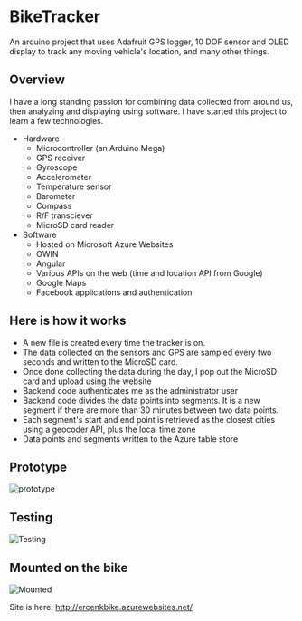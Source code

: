 # BikeTracker
An arduino project that uses Adafruit GPS logger, 10 DOF sensor and OLED display to track any moving vehicle's location, and many other things.

## Overview
I have a long standing passion for combining data collected from around us, then analyzing and displaying using software. I have started this project to learn a few technologies.

* Hardware
    * Microcontroller (an Arduino Mega)
    * GPS receiver
    * Gyroscope
    * Accelerometer
    * Temperature sensor
    * Barometer
    * Compass
    * R/F transciever
    * MicroSD card reader
* Software
    * Hosted on Microsoft Azure Websites
    * OWIN
    * Angular
    * Various APIs on the web (time and location API from Google)
    * Google Maps
    * Facebook applications and authentication

## Here is how it works

* A new file is created every time the tracker is on.
* The data collected on the sensors and GPS are sampled every two seconds and written to the MicroSD card.
* Once done collecting the data during the day, I pop out the MicroSD card and upload using the website
* Backend code authenticates me as the administrator user
* Backend code divides the data points into segments. It is a new segment if there are more than 30 minutes between two data points.
* Each segment's start and end point is retrieved as the closest cities using a geocoder API, plus the local time zone
* Data points and segments written to the Azure table store

## Prototype

![prototype](http://ercenkbike.azurewebsites.net/Content/images/prototype.jpg)

## Testing
![Testing](http://ercenkbike.azurewebsites.net/Content/images/testing.jpg)

## Mounted on the bike
![Mounted](http://ercenkbike.azurewebsites.net/Content/images/mounted.jpg)

Site is here: http://ercenkbike.azurewebsites.net/
